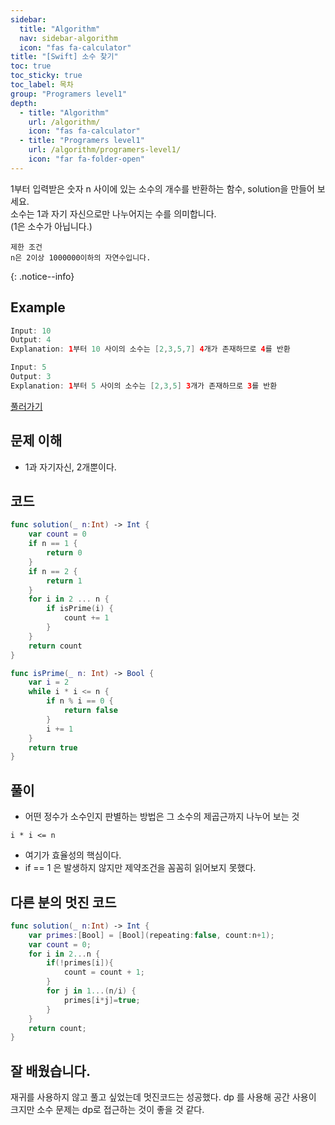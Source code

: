 ```yaml
---
sidebar:
  title: "Algorithm"
  nav: sidebar-algorithm
  icon: "fas fa-calculator"
title: "[Swift] 소수 찾기"
toc: true
toc_sticky: true
toc_label: 목차
group: "Programers level1"
depth: 
  - title: "Algorithm"
    url: /algorithm/
    icon: "fas fa-calculator"
  - title: "Programers level1"
    url: /algorithm/programers-level1/
    icon: "far fa-folder-open"
---
```

1부터 입력받은 숫자 n 사이에 있는 소수의 개수를 반환하는 함수, solution을 만들어 보세요.  
소수는 1과 자기 자신으로만 나누어지는 수를 의미합니다.  
(1은 소수가 아닙니다.)

    제한 조건
    n은 2이상 1000000이하의 자연수입니다.
{: .notice--info}

## Example
```swift
Input: 10
Output: 4
Explanation: 1부터 10 사이의 소수는 [2,3,5,7] 4개가 존재하므로 4를 반환
```
```swift
Input: 5
Output: 3
Explanation: 1부터 5 사이의 소수는 [2,3,5] 3개가 존재하므로 3를 반환
```
    
[<i class="fas fa-link"></i> 풀러가기](https://programmers.co.kr/learn/courses/30/lessons/12921#)

## 문제 이해
- 1과 자기자신,  2개뿐이다.

## 코드
```swift
func solution(_ n:Int) -> Int {
    var count = 0
    if n == 1 {
        return 0
    }
    if n == 2 {
        return 1
    }
    for i in 2 ... n {
        if isPrime(i) {
            count += 1
        }
    }
    return count
}

func isPrime(_ n: Int) -> Bool {
    var i = 2
    while i * i <= n {
        if n % i == 0 {
            return false
        }
        i += 1
    }
    return true
}
```

## 풀이
- 어떤 정수가 소수인지 판별하는 방법은 그 소수의 제곱근까지 나누어 보는 것
```
i * i <= n
```
- 여기가 효율성의 핵심이다.
- if == 1 은 발생하지 않지만 제약조건을 꼼꼼히 읽어보지 못했다.

## 다른 분의 멋진 코드
```swift
func solution(_ n:Int) -> Int {
    var primes:[Bool] = [Bool](repeating:false, count:n+1);
    var count = 0;
    for i in 2...n {
        if(!primes[i]){
            count = count + 1;
        }
        for j in 1...(n/i) {
            primes[i*j]=true;
        }
    }
    return count;
}
```

## 잘 배웠습니다.
재귀를 사용하지 않고 풀고 싶었는데 멋진코드는 성공했다. dp 를 사용해 공간 사용이 크지만 소수 문제는 dp로 접근하는 것이 좋을 것 같다.

